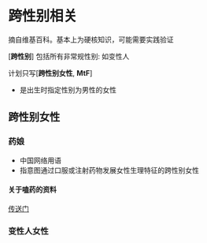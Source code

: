 # 跨性别相关
摘自维基百科。基本上为硬核知识，可能需要实践验证

\[**跨性别**\] 包括所有非常规性别: 如变性人 

计划只写\[**跨性别女性**, **MtF**\]
+ 是出生时指定性别为男性的女性

## 跨性别女性
### 药娘
+ 中国网络用语
+ 指意图通过口服或注射药物发展女性生理特征的跨性别女性
#### 关于嗑药的资料
[传送门](./药娘.md)

### 变性人女性
